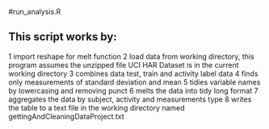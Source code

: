 #run_analysis.R

## This script works by:
1 import reshape for melt function
2 load data from working directory, this program assumes the unzipped file UCI HAR Dataset is in the current working directory
3 combines data test, train and activity label data
4 finds only measurements of standard deviation and mean
5 tidies variable names by lowercasing and removing punct
6 melts the data into tidy long format
7 aggregates the data by subject, activity and measurements type
8  writes the table to a text file in the working directory named gettingAndCleaningDataProject.txt

